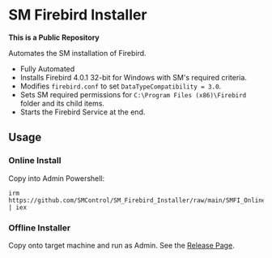 # SM Firebird Installer

**This is a Public Repository**

Automates the SM installation of Firebird.

- Fully Automated
- Installs Firebird 4.0.1 32-bit for Windows with SM's required criteria.
- Modifies `firebird.conf` to set `DataTypeCompatibility = 3.0`.
- Sets SM required permissions for `C:\Program Files (x86)\Firebird` folder and its child items.
- Starts the Firebird Service at the end.

## Usage

### Online Install
Copy into Admin Powershell:
```
irm https://github.com/SMControl/SM_Firebird_Installer/raw/main/SMFI_Online.ps1 | iex
```

### Offline Installer
Copy onto target machine and run as Admin. See the [Release Page](https://github.com/SMControl/SM_Firebird_Installer/releases).
